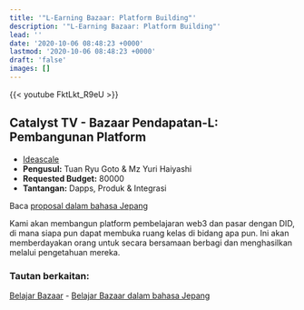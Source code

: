 ```yaml
---
title: '"L-Earning Bazaar: Platform Building"'
description: '"L-Earning Bazaar: Platform Building"'
lead: ''
date: '2020-10-06 08:48:23 +0000'
lastmod: '2020-10-06 08:48:23 +0000'
draft: 'false'
images: []
---
```


{{&lt; youtube FktLkt_R9eU &gt;}}

## Catalyst TV - Bazaar Pendapatan-L: Pembangunan Platform

- [Ideascale](https://cardano.ideascale.com/c/idea/420827)
- **Pengusul:** Tuan Ryu Goto &amp; Mz Yuri Haiyashi
- **Requested Budget:** 80000
- **Tantangan:** Dapps, Produk &amp; Integrasi

Baca [proposal dalam bahasa Jepang](https://docs.google.com/document/d/12VEdNcTaieAi2Y7Al1wbvVk6l0jFns7o67CkWm5NQgc/edit)

Kami akan membangun platform pembelajaran web3 dan pasar dengan DID, di mana siapa pun dapat membuka ruang kelas di bidang apa pun. Ini akan memberdayakan orang untuk secara bersamaan berbagi dan menghasilkan melalui pengetahuan mereka.

### Tautan berkaitan:

[Belajar Bazaar](https://www.canva.com/design/DAFETPbLbMU/u_adNipEF7lzjMBRrCjPFQ/view?utm_content=DAFETPbLbMU&utm_campaign=designshare&utm_medium=link&utm_source=publishsharelink) - [Belajar Bazaar dalam bahasa Jepang](https://www.canva.com/design/DAFFCcWs-hE/54g1QUqDm039aW-jSV_9YA/view)
